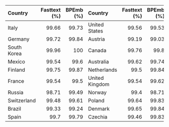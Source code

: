 | Country     |   Fasttext (%) |   BPEmb (%) | Country        |   Fasttext (%) |   BPEmb (%) |
|:------------|---------------:|------------:|:---------------|---------------:|------------:|
| Italy       |          99.66 |       99.73 | United States  |          99.56 |       99.53 |
| Germany     |          99.72 |       99.84 | Austria        |          99.19 |       99.03 |
| South Korea |          99.96 |      100    | Canada         |          99.76 |       99.8  |
| Mexico      |          99.54 |       99.6  | Australia      |          99.62 |       99.74 |
| Finland     |          99.75 |       99.87 | Netherlands    |          99.5  |       99.84 |
| France      |          99.54 |       99.5  | United Kingdom |          99.54 |       99.62 |
| Russia      |          98.71 |       99.49 | Norway         |          99.4  |       98.71 |
| Switzerland |          99.48 |       99.61 | Poland         |          99.64 |       99.83 |
| Brazil      |          99.33 |       99.24 | Denmark        |          99.65 |       99.84 |
| Spain       |          99.7  |       99.79 | Czechia        |          99.46 |       99.83 |